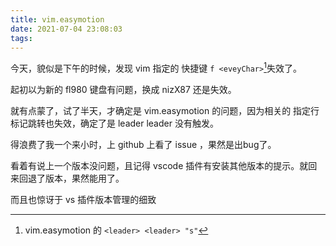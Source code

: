 ```yaml
---
title: vim.easymotion
date: 2021-07-04 23:08:03
tags:
---
```

今天，貌似是下午的时候，发现 vim 指定的 快捷键 `f <eveyChar>`[^f映射为]失效了。
[^f映射为]:vim.easymotion 的 `<leader> <leader> "s"`

起初以为新的 fl980 键盘有问题，换成 nizX87 还是失效。

就有点蒙了，试了半天，才确定是 vim.easymotion 的问题，因为相关的 指定行标记跳转也失效，确定了是 leader leader 没有触发。

得浪费了我一个来小时，上 github 上看了 issue ，果然是出bug了。

看着有说上一个版本没问题，且记得 vscode 插件有安装其他版本的提示。就回来回退了版本，果然能用了。

而且也惊讶于 vs 插件版本管理的细致
